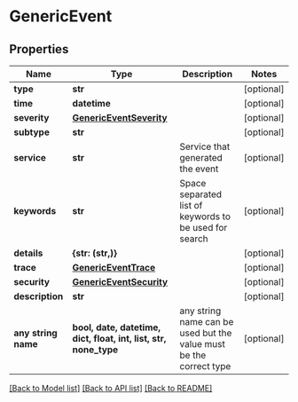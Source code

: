 # GenericEvent


## Properties
Name | Type | Description | Notes
------------ | ------------- | ------------- | -------------
**type** | **str** |  | [optional] 
**time** | **datetime** |  | [optional] 
**severity** | [**GenericEventSeverity**](GenericEventSeverity.md) |  | [optional] 
**subtype** | **str** |  | [optional] 
**service** | **str** | Service that generated the event | [optional] 
**keywords** | **str** | Space separated list of keywords to be used for search | [optional] 
**details** | **{str: (str,)}** |  | [optional] 
**trace** | [**GenericEventTrace**](GenericEventTrace.md) |  | [optional] 
**security** | [**GenericEventSecurity**](GenericEventSecurity.md) |  | [optional] 
**description** | **str** |  | [optional] 
**any string name** | **bool, date, datetime, dict, float, int, list, str, none_type** | any string name can be used but the value must be the correct type | [optional]

[[Back to Model list]](../README.md#documentation-for-models) [[Back to API list]](../README.md#documentation-for-api-endpoints) [[Back to README]](../README.md)


